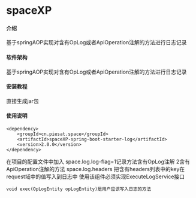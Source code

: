 # spaceXP

#### 介绍
基于springAOP实现对含有OpLog或者ApiOperation注解的方法进行日志记录

#### 软件架构
基于springAOP实现对含有OpLog或者ApiOperation注解的方法进行日志记录

#### 安装教程
直接生成jar包
#### 使用说明
    <dependency>
        <groupId>cn.piesat.space</groupId>
        <artifactId>spaceXP-spring-boot-starter-log</artifactId>
        <version>2.0.0</version>
    </dependency>
在项目的配置文件中加入
space.log.log-flag=1记录方法含有OpLog注解 2含有ApiOperation注解的方法
space.log.headers 把含有headers列表中的key在request域中的值写入到日志中
使用该组件必须实现ExecuteLogService接口
    
    void exec(OpLogEntity opLogEntity)是用户应该写入日志的方法

